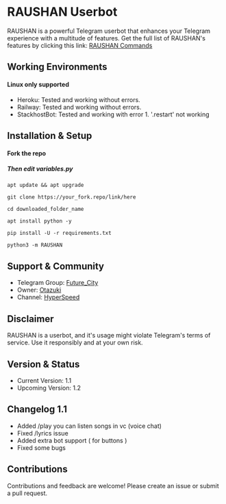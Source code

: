 # RAUSHAN Userbot
RAUSHAN is a powerful Telegram userbot that enhances your Telegram experience with a multitude of features.
Get the full list of RAUSHAN's features by clicking this link: [RAUSHAN Commands](http://graph.org/RAUSHAN-Commands-01-30)
## Working Environments
#### Linux only supported
 * Heroku: Tested and working without errors.
 * Railway: Tested and working without errors.
 * StackhostBot: Tested and working with error 1. '.restart' not working
## Installation & Setup
#### Fork the repo
##### Then edit variables.py

`apt update && apt upgrade`

`git clone https://your_fork.repo/link/here`

`cd downloaded_folder_name`

`apt install python -y`

`pip install -U -r requirements.txt`

`python3 -m RAUSHAN`
## Support & Community
 * Telegram Group: [Future_City](https://t.me/FutureCity005)
 * Owner: [Otazuki](https://t.me/Otazuki)
 * Channel: [HyperSpeed](https://t.me/Hyper_Speed0)
## Disclaimer
RAUSHAN is a userbot, and it's usage might violate Telegram's terms of service. Use it responsibly and at your own risk.
## Version & Status
 * Current Version: 1.1
 * Upcoming Version: 1.2
## Changelog 1.1
 * Added /play you can listen songs in vc (voice chat)
 * Fixed /lyrics issue
 * Added extra bot support ( for buttons )
 * Fixed some bugs
## Contributions
Contributions and feedback are welcome! Please create an issue or submit a pull request.
